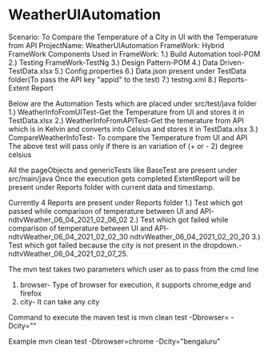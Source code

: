 # WeatherUIAutomation
Scenario: To Compare the Temperature of a City in UI with the Temperature from API
ProjectName: WeatherUIAutomation
FrameWork: Hybrid FrameWork
Components Used in FrameWork:
1.) Build Automation tool-POM
2.) Testing FrameWork-TestNg
3.) Design Pattern-POM
4.) Data Driven-TestData.xlsx
5.) Config.properties
6.) Data.json present under TestData folder(To pass the API key "appid" to the test)
7.) testng.xml
8.) Reports-Extent Report

Below are the Automation Tests which are placed under src/test/java folder
1.) WeatherInfoFromUITest-Get the Temperature from UI and stores it in TestData.xlsx
2.) WeatherInfoFromAPITest-Get the temerature from API which is in Kelvin and converts into Celsius  and stores it in TestData.xlsx
3.) CompareWeatherInfoTest- To compare the Temperature from UI and API 
The above test will pass only if there is an variation of (+ or - 2) degree celsius

All the pageObjects and genericTests like BaseTest are present under src/main/java
Once the execution gets completed ExtentReport will be present under Reports folder with current data and timestamp.

Currently 4 Reports are present under Reports folder
1.) Test which got passed while comparison of temperature between UI and API- ndtvWeather_06_04_2021_02_06_02
2.) Test which got failed while comparison of temperature between UI and API- 
ndtvWeather_06_04_2021_02_02_30
ndtvWeather_06_04_2021_02_20_20
3.) Test which got failed because the city is not present in the dropdown.- ndtvWeather_06_04_2021_02_07_25.

The mvn test takes two parameters which user as to pass from the cmd line
1. browser- Type of browser for execution, it supports chrome,edge and firefox
2. city- It can take any city

Command to execute the maven test is
mvn clean test -Dbrowser=<browser> -Dcity="<city>"

Example 
mvn clean test -Dbrowser=chrome -Dcity="bengaluru"

